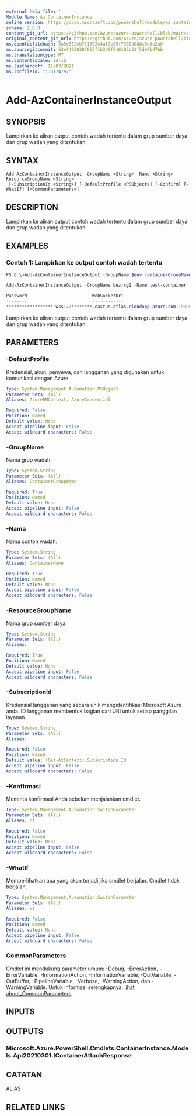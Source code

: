 ```yaml
---
external help file: ''
Module Name: Az.ContainerInstance
online version: https://docs.microsoft.com/powershell/module/az.containerinstance/add-azcontainerinstanceoutput
schema: 2.0.0
content_git_url: https://github.com/Azure/azure-powershell/blob/main/src/ContainerInstance/help/Add-AzContainerInstanceOutput.md
original_content_git_url: https://github.com/Azure/azure-powershell/blob/main/src/ContainerInstance/help/Add-AzContainerInstanceOutput.md
ms.openlocfilehash: 5a5e862eb7f1602e4af9e85f7302d088c0d8e2a0
ms.sourcegitcommit: 53ef403038f665f1b3a9f616185b31f5de9bd7bb
ms.translationtype: MT
ms.contentlocale: id-ID
ms.lasthandoff: 11/03/2021
ms.locfileid: "136174797"
---
```

# Add-AzContainerInstanceOutput

## SYNOPSIS
Lampirkan ke aliran output contoh wadah tertentu dalam grup sumber daya dan grup wadah yang ditentukan.

## SYNTAX

```
Add-AzContainerInstanceOutput -GroupName <String> -Name <String> -ResourceGroupName <String>
 [-SubscriptionId <String>] [-DefaultProfile <PSObject>] [-Confirm] [-WhatIf] [<CommonParameters>]
```

## DESCRIPTION
Lampirkan ke aliran output contoh wadah tertentu dalam grup sumber daya dan grup wadah yang ditentukan.

## EXAMPLES

### Contoh 1: Lampirkan ke output contoh wadah tertentu
```powershell
PS C:\>Add-AzContainerInstanceOutput -GroupName $env.containerGroupName -Name $env.containerInstanceName -ResourceGroupName $env.resourceGroupName

Add-AzContainerInstanceOutput -GroupName bez-cg2 -Name test-container -ResourceGroupName bez-rg

Password                         WebSocketUri
--------                         ------------
****************** wss://********.eastus.atlas.cloudapp.azure.com:19390/logstream/sessionId/00000000-0000-0000-0000-000000000000?api-version=1.0
```

Lampirkan ke aliran output contoh wadah tertentu dalam grup sumber daya dan grup wadah yang ditentukan.

## PARAMETERS

### -DefaultProfile
Kredensial, akun, penyewa, dan langganan yang digunakan untuk komunikasi dengan Azure.

```yaml
Type: System.Management.Automation.PSObject
Parameter Sets: (All)
Aliases: AzureRMContext, AzureCredential

Required: False
Position: Named
Default value: None
Accept pipeline input: False
Accept wildcard characters: False
```

### -GroupName
Nama grup wadah.

```yaml
Type: System.String
Parameter Sets: (All)
Aliases: ContainerGroupName

Required: True
Position: Named
Default value: None
Accept pipeline input: False
Accept wildcard characters: False
```

### -Nama
Nama contoh wadah.

```yaml
Type: System.String
Parameter Sets: (All)
Aliases: ContainerName

Required: True
Position: Named
Default value: None
Accept pipeline input: False
Accept wildcard characters: False
```

### -ResourceGroupName
Nama grup sumber daya.

```yaml
Type: System.String
Parameter Sets: (All)
Aliases:

Required: True
Position: Named
Default value: None
Accept pipeline input: False
Accept wildcard characters: False
```

### -SubscriptionId
Kredensial langganan yang secara unik mengidentifikasi Microsoft Azure anda.
ID langganan membentuk bagian dari URI untuk setiap panggilan layanan.

```yaml
Type: System.String
Parameter Sets: (All)
Aliases:

Required: False
Position: Named
Default value: (Get-AzContext).Subscription.Id
Accept pipeline input: False
Accept wildcard characters: False
```

### -Konfirmasi
Meminta konfirmasi Anda sebelum menjalankan cmdlet.

```yaml
Type: System.Management.Automation.SwitchParameter
Parameter Sets: (All)
Aliases: cf

Required: False
Position: Named
Default value: None
Accept pipeline input: False
Accept wildcard characters: False
```

### -WhatIf
Memperlihatkan apa yang akan terjadi jika cmdlet berjalan.
Cmdlet tidak berjalan.

```yaml
Type: System.Management.Automation.SwitchParameter
Parameter Sets: (All)
Aliases: wi

Required: False
Position: Named
Default value: None
Accept pipeline input: False
Accept wildcard characters: False
```

### CommonParameters
Cmdlet ini mendukung parameter umum: -Debug, -ErrorAction, -ErrorVariable, -InformationAction, -InformationVariable, -OutVariable, -OutBuffer, -PipelineVariable, -Verbose, -WarningAction, dan -WarningVariable. Untuk informasi selengkapnya, [lihat about_CommonParameters](http://go.microsoft.com/fwlink/?LinkID=113216).

## INPUTS

## OUTPUTS

### Microsoft.Azure.PowerShell.Cmdlets.ContainerInstance.Models.Api20210301.IContainerAttachResponse

## CATATAN

ALIAS

## RELATED LINKS

